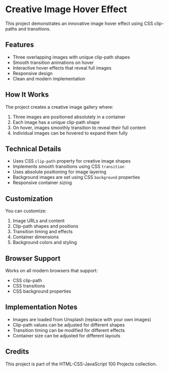 # Creative Image Hover Effect

This project demonstrates an innovative image hover effect using CSS clip-paths and transitions.

## Features

- Three overlapping images with unique clip-path shapes
- Smooth transition animations on hover
- Interactive hover effects that reveal full images
- Responsive design
- Clean and modern implementation

## How It Works

The project creates a creative image gallery where:
1. Three images are positioned absolutely in a container
2. Each image has a unique clip-path shape
3. On hover, images smoothly transition to reveal their full content
4. Individual images can be hovered to expand them fully

## Technical Details

- Uses CSS `clip-path` property for creative image shapes
- Implements smooth transitions using CSS `transition`
- Uses absolute positioning for image layering
- Background images are set using CSS `background` properties
- Responsive container sizing

## Customization

You can customize:
1. Image URLs and content
2. Clip-path shapes and positions
3. Transition timing and effects
4. Container dimensions
5. Background colors and styling

## Browser Support

Works on all modern browsers that support:
- CSS clip-path
- CSS transitions
- CSS background properties

## Implementation Notes

- Images are loaded from Unsplash (replace with your own images)
- Clip-path values can be adjusted for different shapes
- Transition timing can be modified for different effects
- Container size can be adjusted for different layouts

## Credits

This project is part of the HTML-CSS-JavaScript 100 Projects collection. 
